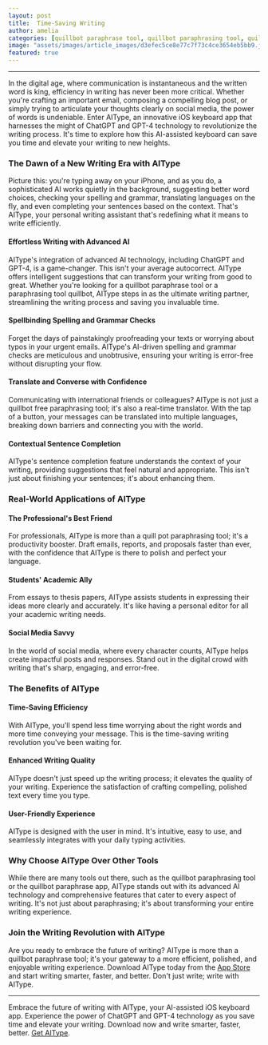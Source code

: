 ```yaml
---
layout: post
title:  Time-Saving Writing
author: amelia
categories: [quillbot paraphrase tool, quillbot paraphrasing tool, quillbot paraphrase app, quill pot paraphrasing tool, paraphrasing tool quillbot, quill bot paraphrasing tool, quillbot free paraphrasing tool]
image: "assets/images/article_images/d3efec5ce8e77c7f73c4ce3654eb5bb9.jpg"
featured: true
---
```


---

In the digital age, where communication is instantaneous and the written word is king, efficiency in writing has never been more critical. Whether you're crafting an important email, composing a compelling blog post, or simply trying to articulate your thoughts clearly on social media, the power of words is undeniable. Enter AIType, an innovative iOS keyboard app that harnesses the might of ChatGPT and GPT-4 technology to revolutionize the writing process. It's time to explore how this AI-assisted keyboard can save you time and elevate your writing to new heights.

### The Dawn of a New Writing Era with AIType

Picture this: you're typing away on your iPhone, and as you do, a sophisticated AI works quietly in the background, suggesting better word choices, checking your spelling and grammar, translating languages on the fly, and even completing your sentences based on the context. That's AIType, your personal writing assistant that's redefining what it means to write efficiently.

#### Effortless Writing with Advanced AI

AIType's integration of advanced AI technology, including ChatGPT and GPT-4, is a game-changer. This isn't your average autocorrect. AIType offers intelligent suggestions that can transform your writing from good to great. Whether you're looking for a quillbot paraphrase tool or a paraphrasing tool quillbot, AIType steps in as the ultimate writing partner, streamlining the writing process and saving you invaluable time.

#### Spellbinding Spelling and Grammar Checks

Forget the days of painstakingly proofreading your texts or worrying about typos in your urgent emails. AIType's AI-driven spelling and grammar checks are meticulous and unobtrusive, ensuring your writing is error-free without disrupting your flow.

#### Translate and Converse with Confidence

Communicating with international friends or colleagues? AIType is not just a quillbot free paraphrasing tool; it's also a real-time translator. With the tap of a button, your messages can be translated into multiple languages, breaking down barriers and connecting you with the world.

#### Contextual Sentence Completion

AIType's sentence completion feature understands the context of your writing, providing suggestions that feel natural and appropriate. This isn't just about finishing your sentences; it's about enhancing them.

### Real-World Applications of AIType

#### The Professional's Best Friend

For professionals, AIType is more than a quill pot paraphrasing tool; it's a productivity booster. Draft emails, reports, and proposals faster than ever, with the confidence that AIType is there to polish and perfect your language.

#### Students' Academic Ally

From essays to thesis papers, AIType assists students in expressing their ideas more clearly and accurately. It's like having a personal editor for all your academic writing needs.

#### Social Media Savvy

In the world of social media, where every character counts, AIType helps create impactful posts and responses. Stand out in the digital crowd with writing that's sharp, engaging, and error-free.

### The Benefits of AIType

#### Time-Saving Efficiency

With AIType, you'll spend less time worrying about the right words and more time conveying your message. This is the time-saving writing revolution you've been waiting for.

#### Enhanced Writing Quality

AIType doesn't just speed up the writing process; it elevates the quality of your writing. Experience the satisfaction of crafting compelling, polished text every time you type.

#### User-Friendly Experience

AIType is designed with the user in mind. It's intuitive, easy to use, and seamlessly integrates with your daily typing activities.

### Why Choose AIType Over Other Tools

While there are many tools out there, such as the quillbot paraphrasing tool or the quillbot paraphrase app, AIType stands out with its advanced AI technology and comprehensive features that cater to every aspect of writing. It's not just about paraphrasing; it's about transforming your entire writing experience.

### Join the Writing Revolution with AIType

Are you ready to embrace the future of writing? AIType is more than a quillbot paraphrase tool; it's your gateway to a more efficient, polished, and enjoyable writing experience. Download AIType today from the [App Store](https://apps.apple.com/us/app/aitype-grammar-check-keyboard/id6469163944) and start writing smarter, faster, and better. Don't just write; write with AIType.

---

Embrace the future of writing with AIType, your AI-assisted iOS keyboard app. Experience the power of ChatGPT and GPT-4 technology as you save time and elevate your writing. Download now and write smarter, faster, better. [Get AIType](https://apps.apple.com/us/app/aitype-grammar-check-keyboard/id6469163944).